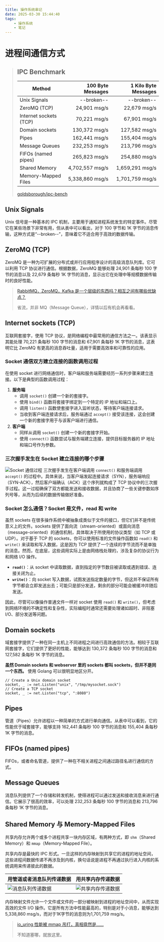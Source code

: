 ```yaml
---
title: 操作系统串记
date: 2025-03-30 15:44:40
tags:
    - 操作系统
    - 笔记
---
```

# 进程间通信方式
> ## IPC Benchmark
> | Method                 | 100 Byte Messages | 1 Kilo Byte Messages |
> | ---------------------- | ----------------: | -------------------: |
> | Unix Signals           |        --broken-- |           --broken-- |
> | ZeroMQ (TCP)           |      24,901 msg/s |         22,679 msg/s |
> | Internet sockets (TCP) |      70,221 msg/s |         67,901 msg/s |
> | Domain sockets         |     130,372 msg/s |        127,582 msg/s |
> | Pipes                  |     162,441 msg/s |        155,404 msg/s |
> | Message Queues         |     232,253 msg/s |        213,796 msg/s |
> | FIFOs (named pipes)    |     265,823 msg/s |        254,880 msg/s |
> | Shared Memory          |   4,702,557 msg/s |      1,659,291 msg/s |
> | Memory-Mapped Files    |   5,338,860 msg/s |      1,701,759 msg/s |
> 
> [goldsborough/ipc-bench](https://github.com/goldsborough/ipc-bench)

## Unix Signals
Unix 信号是一种基本的 IPC 机制，主要用于通知进程系统发生的特定事件。尽管它在某些场景下非常有用，但从表中可以看出，对于 100 字节和 1K 字节的消息传输，这种方式是“--broken--”，意味着它不适合用于高效的数据传输。

## ZeroMQ (TCP)
ZeroMQ 是一种为可扩展的分布式或并行应用程序设计的高级消息队列库。它可以利用 TCP 协议进行通信。根据数据，ZeroMQ 能够处理 24,901 条每秒 100 字节的消息以及 22,679 条每秒 1K 字节的消息，显示出它在处理中等规模数据传输时的良好性能。

> [RabbitMQ，ZeroMQ，Kafka 是一个层级的东西吗？相互之间有哪些优缺点？](https://www.zhihu.com/question/22480085)
>
> 省流，并非 MQ（Message Queue），详情以后有机会再看看。

## Internet sockets (TCP)
互联网套接字，使用 TCP 协议，是网络编程中最常用的通信方法之一。该表显示其能处理 70,221 条每秒 100 字节的消息和 67,901 条每秒 1K 字节的消息，这表明它比 ZeroMQ 有更高的消息吞吐量，适用于需要高效率和可靠性的应用。

### Socket 通信双方建立连接的函数调用过程
在使用 socket 进行网络通信时，客户端和服务端需要经历一系列步骤来建立连接。以下是典型的函数调用过程：
1. **服务端**
   - 调用 `socket()` 创建一个新的套接字。
   - 使用 `bind()` 函数将套接字绑定到一个特定的 IP 地址和端口上。
   - 调用 `listen()` 函数使套接字进入监听状态，等待客户端连接请求。
   - 当收到客户端连接请求后，服务端通过 `accept()` 接受该连接，这会创建一个新的套接字用于与该客户端进行通信。
2. **客户端**
   - 同样从调用 `socket()` 创建一个新的套接字开始。
   - 使用 `connect()` 函数尝试与服务端建立连接，提供目标服务器的 IP 地址和端口号作为参数。

### 三次握手发生在 Socket 建立连接的哪个步骤
![Socket 通信过程](https://gg2002.github.io/img/interview-exp-os/socket通信过程.png)
三次握手发生在客户端调用 `connect()` 和服务端调用 `accept()` 的过程中。具体来说，当客户端发起连接请求（SYN），服务端响应（SYN-ACK），然后客户端确认（ACK）这个序列就构成了 TCP 协议中的三次握手过程。这一过程确保了双方都能发送和接收数据，并且协商了一些关键参数如序列号等，从而为后续的数据传输做好准备。

### Socket 怎么通信？Socket 是文件，read 和 write
虽然 sockets 在很多操作系统中被抽象成类似于文件的接口，但它们并不是传统意义上的文件。sockets 提供了面向流（stream-oriented）或面向消息（message-oriented）的通信机制，具体取决于所使用的协议类型（如 TCP 或 UDP）。对于基于 TCP 的 sockets，你可以使用标准的文件操作函数如 `read()` 和 `write()` 来读取和写入数据，这是因为 TCP 提供了一个连续的字节流而不是单独的消息。然而，在底层，这些调用实际上是由网络栈处理的，涉及复杂的协议行为和网络 I/O 操作。
- **`read()`**：从 socket 中读取数据，直到指定的字节数目被读取或遇到错误、连接关闭为止。
- **`write()`**：向 socket 写入数据，试图发送指定数量的字节，但这并不保证所有字节都会立即发送出去；可能只是部分发送，剩余的部分可能会被缓冲并随后发送。

因此，尽管可以像操作普通文件一样对 socket 使用 `read()` 和 `write()`，但考虑到网络环境的不确定性和复杂性，实际编程时通常还需要处理诸如超时、非阻塞 I/O、部分发送等问题。

## Domain sockets
域套接字提供了一种在同一主机上不同进程之间进行高效通信的方法。相较于互联网套接字，它们提供了更好的性能，能够达到 130,372 条每秒 100 字节的消息和 127,582 条每秒 1K 字节的消息。

**虽然 Domain sockets 和 webserver 里的 sockets 都叫 sockets，但并不是同一个东西。** 使用 Golang 可以很明显地区分开。

```Golang
// Create a Unix domain socket
socket, _ := net.Listen("unix", "/tmp/mysocket.sock")
// Create a TCP socket
socket, _ := net.Listen("tcp", ":8080")
```


## Pipes
管道（Pipes）允许进程以一种简单的方式进行单向通信。从表中可以看到，它的性能优于域套接字，能够支持 162,441 条每秒 100 字节的消息和 155,404 条每秒 1K 字节的消息。

## FIFOs (named pipes)
FIFOs，或者命名管道，提供了一种在不相关进程之间通过路径名进行通信的方式。

## Message Queues
消息队列提供了一个存储和转发机制，使得进程可以通过发送和接收消息来进行通信。它展示了很高的效率，可以处理 232,253 条每秒 100 字节的消息和 213,796 条每秒 1K 字节的消息。

## Shared Memory 与 Memory-Mapped Files
共享内存允许两个或多个进程共享一块内存区域，有两种方式，即 `shm`（Shared Memory）和 `mmap`（Memory-Mapped File）。

共享内存是最快的 IPC 形式。一旦这样的内存映射到共享它的进程的地址空间，这些进程间数据传递不再涉及到内核，换句话说是进程不再通过执行进入内核的系统调用来传递彼此的数据。

| 用管道或者消息队列传递数据                                           | 用共享内存传递数据                                                   |
| -------------------------------------------------------------------- | -------------------------------------------------------------------- |
| ![消息队列传递数据](https://gg2002.github.io/img/interview-exp-os/消息队列传递数据.png) | ![共享内存传递数据](https://gg2002.github.io/img/interview-exp-os/共享内存传递数据.png) |

内存映射文件允许一个文件或文件的一部分被映射到进程的地址空间中，从而实现高效的文件 I/O 操作。它是所有方法中性能最高的，特别是对于小消息，能够达到 5,338,860 msg/s，而对于1K字节的消息则为1,701,759 msg/s。

> [io_uring 性能被 mmap 吊打，真相竟然是……](https://zhuanlan.zhihu.com/p/348225926)
>
> 不知道塞哪，就放这里。